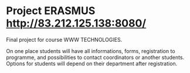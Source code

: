 Project ERASMUS
http://83.212.125.138:8080/
========
Final project for course WWW TECHNOLOGIES.

On one place students will have all informations, forms, registration to programme, and possibilities to contact coordinators or another students. Options for students will depend on their department after registration.
